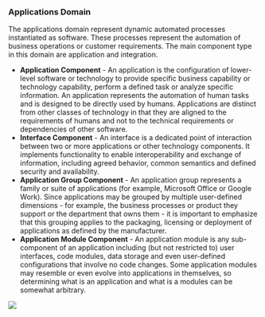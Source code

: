 ### Applications Domain
The applications domain represent dynamic automated processes instantiated as software. These processes represent the automation of business operations or customer requirements. The main component type in this domain are application and integration.

- **Application Component** - An application is the configuration of lower-level software or technology to provide specific business capability or technology capability, perform a defined task or analyze specific information. An application represents the automation of human tasks and is designed to be directly used by humans. Applications are distinct from other classes of technology in that they are aligned to the requirements of humans and not to the technical requirements or dependencies of other software.
- **Interface Component** - An interface is a dedicated point of interaction between two or more applications or other technology components. It implements functionality to enable interoperability and exchange of information, including agreed behavior, common semantics and defined security and availability.
- **Application Group Component** - An application group represents a family or suite of applications (for example, Microsoft Office or Google Work). Since applications may be grouped by multiple user-defined dimensions - for example, the business processes or product they support or the department that owns them - it is important to emphasize that this grouping applies to the packaging, licensing or deployment of applications as defined by the manufacturer.
- **Application Module Component** - An application module is any sub-component of an application including (but not restricted to) user interfaces, code modules, data storage and even user-defined configurations that involve no code changes. Some application modules may resemble or even evolve into applications in themselves, so determining what is an application and what is a modules can be somewhat arbitrary.

![](Pasted%20image%2020231101132824.png)
